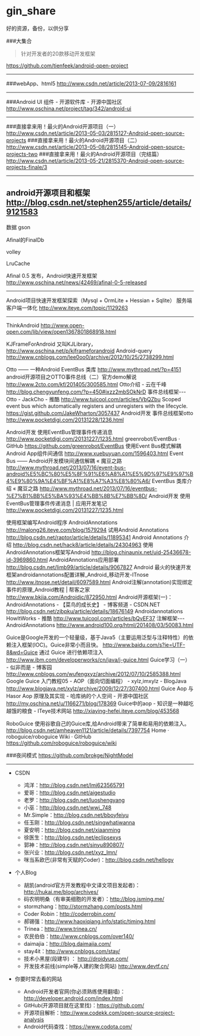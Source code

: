 # gin_share
好的资源，备份，以供分享

###大集合
>针对开发者的20款移动开发框架

https://github.com/tienfeek/android-open-project

----
###webApp、html5
http://www.csdn.net/article/2013-07-09/2816161

----
###Android UI 组件 - 开源软件库 - 开源中国社区
http://www.oschina.net/project/tag/342/android-ui

----
###直接拿来用！最火的Android开源项目（一）
http://www.csdn.net/article/2013-05-03/2815127-Android-open-source-projects
###直接拿来用！最火的Android开源项目（二）
http://www.csdn.net/article/2013-05-08/2815145-Android-open-source-projects-two
###直接拿来用！最火的Android开源项目（完结篇）
http://www.csdn.net/article/2013-05-21/2815370-Android-open-source-projects-finale/3

----
android开源项目和框架
http://blog.csdn.net/stephen255/article/details/9121583
----
数据
gson
 
Afinal的FinalDb
 
volley
 
LruCache
 
 
Afinal 0.5 发布，Android快速开发框架
http://www.oschina.net/news/42469/afinal-0-5-released

----
Android项目快速开发框架探索（Mysql + OrmLite + Hessian + Sqlite）
服务端客户端一体化
http://www.iteye.com/topic/1129263

----
 
ThinkAndroid
http://www.open-open.com/lib/view/open1367801868918.html
 
 
KJFrameForAndroid 又叫KJLibrary，
http://www.oschina.net/p/kjframeforandroid
Android-query
http://www.cnblogs.com/lee0oo0/archive/2012/10/25/2738299.html
 
 
Otto —— 一种Android EventBus 类库
http://www.mythroad.net/?p=4151
android开源项目之OTTO事件总线（二）官方demo解说
http://www.2cto.com/kf/201405/300585.html
Otto介绍 - 云在千峰
http://blog.chengyunfeng.com/?p=450#ixzz2mbSOkNrD
事件总线框架---Otto - JackCho - 推酷
http://www.tuicool.com/articles/VbQZbu
Scoped event bus which automatically registers and unregisters with the lifecycle.
https://gist.github.com/JakeWharton/3057437
Android开发 事件总线框架otto
http://www.pocketdigi.com/20131228/1236.html
 
 
Android开发 使用EventBus管理事件传递消息
http://www.pocketdigi.com/20131227/1235.html
greenrobot/EventBus · GitHub
https://github.com/greenrobot/EventBus
使用Event Bus模式解耦Android App组件间通信
http://www.xuebuyuan.com/1596403.html
Event Bus —— Android开发模块间通信解耦 « 魔豆之路
http://www.mythroad.net/2013/07/16/event-bus-android%E5%BC%80%E5%8F%91%E6%A8%A1%E5%9D%97%E9%97%B4%E9%80%9A%E4%BF%A1%E8%A7%A3%E8%80%A6/
EventBus 类库介绍 « 魔豆之路
http://www.mythroad.net/2013/07/16/eventbus-%E7%B1%BB%E5%BA%93%E4%BB%8B%E7%BB%8D/
Android开发 使用EventBus管理事件传递消息 | 应用开发笔记
http://www.pocketdigi.com/20131227/1235.html
 
 
使用框架编写Android程序
AndroidAnnotations
http://malong26.iteye.com/blog/1579294
试用Android Annotations
http://blog.csdn.net/raptor/article/details/11895341
Android Annotations 介绍
http://blog.csdn.net/hack8/article/details/24304963
使用AndroidAnnotations框架写Android
http://blog.chinaunix.net/uid-25436678-id-3969860.html
AndroidAnnotations应用部署
http://blog.csdn.net/limb99/article/details/9067827
Android 最火的快速开发框架androidannotations配置详解_Android_移动开发-ITnose
http://www.itnose.net/detail/6097589.html
Android注解(annotation)实现绑定事件的原理_Android教程 | 帮客之家
http://www.bkjia.com/Androidjc/872950.html
Android开源框架(一)：AndroidAnnotations - 【菜鸟的成长史】 - 博客频道 - CSDN.NET
http://blog.csdn.net/zjbpku/article/details/18676149
Androidannotations HowItWorks - 推酷
http://www.tuicool.com/articles/bQvEF37
注解框架---AndroidAnnotations
http://www.android100.org/html/201408/03/50083.html
 
 
Guice是Google开发的一个轻量级，基于Java5（主要运用泛型与注释特性）的依赖注入框架(IOC)。Guice非常小而且快。
http://www.baidu.com/s?ie=UTF-8&wd=Guice
通过 Guice 进行依赖项注入
http://www.ibm.com/developerworks/cn/java/j-guice.html
Guice学习（一） - 似非而是 - 博客园
http://www.cnblogs.com/wufengxyz/archive/2012/07/10/2585388.html
Google Guice 入门教程05 - AOP（面向切面编程） - xylz,imxylz - BlogJava
http://www.blogjava.net/xylz/archive/2009/12/27/307400.html
Guice Aop 与 Hasor Aop 原理及其实现 - 哈库纳的个人空间 - 开源中国社区
http://my.oschina.net/u/1166271/blog/178369
Guice中的aop - 知识是一种越吃越饿的粮食 - ITeye技术网站
http://xiaying-hefei.iteye.com/blog/453568
 
 
 
 
RoboGuice 使用谷歌自己的Guice库,给Android带来了简单和易用的依赖注入。
http://blog.csdn.net/amheaven1121/article/details/7397754
Home · roboguice/roboguice Wiki · GitHub
https://github.com/roboguice/roboguice/wiki
 
###夜间模式
https://github.com/brokge/NightModel

----

- CSDN
    - 鸿洋：http://blog.csdn.net/lmj623565791 
    - 爱哥：http://blog.csdn.net/aigestudio 
    - 老罗：http://blog.csdn.net/luoshengyang 
    - 小巫：http://blog.csdn.net/wwj_748 
    - Mr.Simple：http://blog.csdn.net/bboyfeiyu 
    - 任玉刚：http://blog.csdn.net/singwhatiwanna 
    - 夏安明：http://blog.csdn.net/xiaanming 
    - 徐医生：http://blog.csdn.net/eclipsexys 
    - 郭神：http://blog.csdn.net/sinyu890807/ 
    - 张兴业：http://blog.csdn.net/xyz_lmn/ 
    - 咪当系欧巴(非常有天赋的Coder)：http://blog.csdn.net/hellogv


- 个人Blog
    - 胡凯(android官方开发教程中文译文项目发起者)：http://hukai.me/blog/archives/ 
    - 码农明明桑（有审美细胞的开发者）：http://blog.isming.me/
    - stormzhang：http://stormzhang.com/posts.html 
    - Coder Robin：http://coderrobin.com/ 
    - 郝锡强：http://www.haoxiqiang.info/static/timing.html 
    - Trinea：http://www.trinea.cn/ 
    - 农民伯伯：http://www.cnblogs.com/over140/ 
    - daimajia：http://blog.daimajia.com/ 
    - stay4it：http://www.cnblogs.com/stay/
    - 技术小黑屋(段建华) ： http://droidyue.com/
    - 开发技术前线(simple等人建的聚合网站) http://www.devtf.cn/
    

- 你要时常去看的网站
    - Android开发者官网(你必须熟练使用翻墙)：http://developer.android.com/index.html 
    - GitHub(开源项目就在这里找)：https://github.com/ 
    - 开源项目解析：http://www.codekk.com/open-source-project-analysis 
    - Android代码查找：https://www.codota.com/ 
